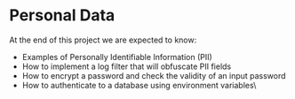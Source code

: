 # Personal Data

At the end of this project we are expected to know:

   - Examples of Personally Identifiable Information (PII)
   - How to implement a log filter that will obfuscate PII fields
   - How to encrypt a password and check the validity of an input password
   - How to authenticate to a database using environment variables\
